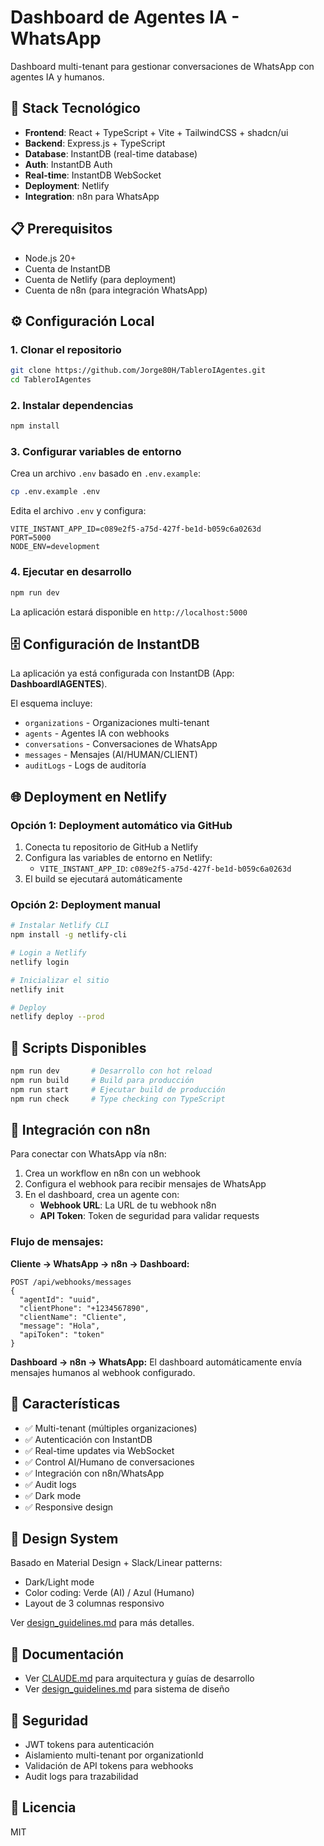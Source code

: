 # Dashboard de Agentes IA - WhatsApp

Dashboard multi-tenant para gestionar conversaciones de WhatsApp con agentes IA y humanos.

## 🚀 Stack Tecnológico

- **Frontend**: React + TypeScript + Vite + TailwindCSS + shadcn/ui
- **Backend**: Express.js + TypeScript
- **Database**: InstantDB (real-time database)
- **Auth**: InstantDB Auth
- **Real-time**: InstantDB WebSocket
- **Deployment**: Netlify
- **Integration**: n8n para WhatsApp

## 📋 Prerequisitos

- Node.js 20+
- Cuenta de InstantDB
- Cuenta de Netlify (para deployment)
- Cuenta de n8n (para integración WhatsApp)

## ⚙️ Configuración Local

### 1. Clonar el repositorio

```bash
git clone https://github.com/Jorge80H/TableroIAgentes.git
cd TableroIAgentes
```

### 2. Instalar dependencias

```bash
npm install
```

### 3. Configurar variables de entorno

Crea un archivo `.env` basado en `.env.example`:

```bash
cp .env.example .env
```

Edita el archivo `.env` y configura:

```env
VITE_INSTANT_APP_ID=c089e2f5-a75d-427f-be1d-b059c6a0263d
PORT=5000
NODE_ENV=development
```

### 4. Ejecutar en desarrollo

```bash
npm run dev
```

La aplicación estará disponible en `http://localhost:5000`

## 🗄️ Configuración de InstantDB

La aplicación ya está configurada con InstantDB (App: **DashboardIAGENTES**).

El esquema incluye:
- `organizations` - Organizaciones multi-tenant
- `agents` - Agentes IA con webhooks
- `conversations` - Conversaciones de WhatsApp
- `messages` - Mensajes (AI/HUMAN/CLIENT)
- `auditLogs` - Logs de auditoría

## 🌐 Deployment en Netlify

### Opción 1: Deployment automático via GitHub

1. Conecta tu repositorio de GitHub a Netlify
2. Configura las variables de entorno en Netlify:
   - `VITE_INSTANT_APP_ID`: `c089e2f5-a75d-427f-be1d-b059c6a0263d`
3. El build se ejecutará automáticamente

### Opción 2: Deployment manual

```bash
# Instalar Netlify CLI
npm install -g netlify-cli

# Login a Netlify
netlify login

# Inicializar el sitio
netlify init

# Deploy
netlify deploy --prod
```

## 🔧 Scripts Disponibles

```bash
npm run dev       # Desarrollo con hot reload
npm run build     # Build para producción
npm run start     # Ejecutar build de producción
npm run check     # Type checking con TypeScript
```

## 🔌 Integración con n8n

Para conectar con WhatsApp vía n8n:

1. Crea un workflow en n8n con un webhook
2. Configura el webhook para recibir mensajes de WhatsApp
3. En el dashboard, crea un agente con:
   - **Webhook URL**: La URL de tu webhook n8n
   - **API Token**: Token de seguridad para validar requests

### Flujo de mensajes:

**Cliente → WhatsApp → n8n → Dashboard:**
```
POST /api/webhooks/messages
{
  "agentId": "uuid",
  "clientPhone": "+1234567890",
  "clientName": "Cliente",
  "message": "Hola",
  "apiToken": "token"
}
```

**Dashboard → n8n → WhatsApp:**
El dashboard automáticamente envía mensajes humanos al webhook configurado.

## 📱 Características

- ✅ Multi-tenant (múltiples organizaciones)
- ✅ Autenticación con InstantDB
- ✅ Real-time updates via WebSocket
- ✅ Control AI/Humano de conversaciones
- ✅ Integración con n8n/WhatsApp
- ✅ Audit logs
- ✅ Dark mode
- ✅ Responsive design

## 🎨 Design System

Basado en Material Design + Slack/Linear patterns:
- Dark/Light mode
- Color coding: Verde (AI) / Azul (Humano)
- Layout de 3 columnas responsivo

Ver [design_guidelines.md](design_guidelines.md) para más detalles.

## 📖 Documentación

- Ver [CLAUDE.md](CLAUDE.md) para arquitectura y guías de desarrollo
- Ver [design_guidelines.md](design_guidelines.md) para sistema de diseño

## 🔐 Seguridad

- JWT tokens para autenticación
- Aislamiento multi-tenant por organizationId
- Validación de API tokens para webhooks
- Audit logs para trazabilidad

## 📄 Licencia

MIT
